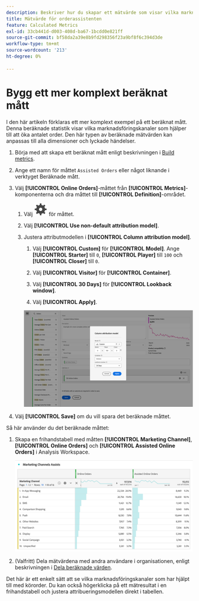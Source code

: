 ```yaml
---
description: Beskriver hur du skapar ett mätvärde som visar vilka marknadsföringskanaler som hjälper dig att hantera beställningar. Detta kan anpassas till alla dimensioner eller framgångsrika händelser av intresse.
title: Mätvärde för orderassistenten
feature: Calculated Metrics
exl-id: 33cb441d-d003-408d-ba67-1bcdd0e821ff
source-git-commit: bf58da2a39e8b9fd298356f23a9bf8f6c394d3de
workflow-type: tm+mt
source-wordcount: '213'
ht-degree: 0%

---
```


# Bygg ett mer komplext beräknat mått

I den här artikeln förklaras ett mer komplext exempel på ett beräknat mått. Denna beräknade statistik visar vilka marknadsföringskanaler som hjälper till att öka antalet order. Den här typen av beräknade mätvärden kan anpassas till alla dimensioner och lyckade händelser.

1. Börja med att skapa ett beräknat mått enligt beskrivningen i [Build metrics](/help/components/c-calcmetrics/c-workflow/cm-workflow/c-build-metrics/cm-build-metrics.md).

1. Ange ett namn för måttet `Assisted Orders` eller något liknande i verktyget Beräknade mått.

1. Välj **[!UICONTROL Online Orders]**-måttet från **[!UICONTROL Metrics]**-komponenterna och dra måttet till **[!UICONTROL Definition]**-området.

   1. Välj ![Inställning](/help/assets/icons/Setting.svg) för måttet.
   1. Välj **[!UICONTROL Use non-default attribution model]**.
   1. Justera attributmodellen i **[!UICONTROL Column attribution model]**.
      1. Välj **[!UICONTROL Custom]** för **[!UICONTROL Model]**. Ange **[!UICONTROL Starter]** till `0`, **[!UICONTROL Player]** till `100` och **[!UICONTROL Closer]** till `0`.
      1. Välj **[!UICONTROL Visitor]** för **[!UICONTROL Container]**.
      1. Välj **[!UICONTROL 30 Days]** för **[!UICONTROL Lookback window]**.

      1. Välj **[!UICONTROL Apply]**.

      ![Kolumnattribueringsmodell](assets/complex-calculated-metric.png)

1. Välj **[!UICONTROL Save]** om du vill spara det beräknade måttet.

Så här använder du det beräknade måttet:

1. Skapa en frihandstabell med måtten **[!UICONTROL Marketing Channel]**, **[!UICONTROL Online Orders]** och **[!UICONTROL Assisted Online Orders]** i Analysis Workspace.

   ![Onlinebeställningar som assisterats av Marketing Channel](assets/marketing-channel-assists.png)

1. (Valfritt) Dela mätvärdena med andra användare i organisationen, enligt beskrivningen i [Dela beräknade värden](/help/components/c-calcmetrics/c-workflow/cm-workflow/cm-sharing.md).

Det här är ett enkelt sätt att se vilka marknadsföringskanaler som har hjälpt till med körorder. Du kan också högerklicka på ett mätresultat i en frihandstabell och justera attribueringsmodellen direkt i tabellen.
